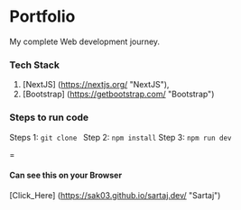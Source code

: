 # Portfolio
My complete Web development journey.

### Tech Stack
1. [NextJS] (https://nextjs.org/ "NextJS"),  
2. [Bootstrap] (https://getbootstrap.com/ "Bootstrap")

### Steps to run code
Steps 1: `git clone `
Step 2: `npm install`
Step 3: `npm run dev`

=

#### Can see this on your Browser
[Click_Here] (https://sak03.github.io/sartaj.dev/ "Sartaj")